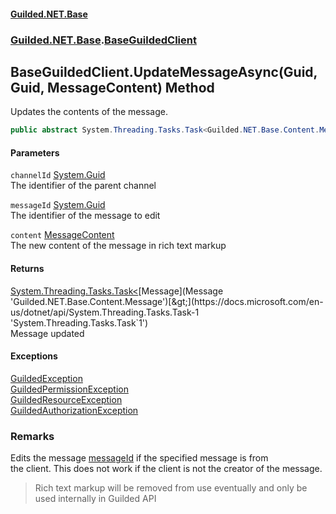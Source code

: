 
#### [Guilded.NET.Base](Guilded_NET_Base 'Guilded_NET_Base')
### [Guilded.NET.Base](Guilded_NET_Base#Guilded_NET_Base 'Guilded.NET.Base').[BaseGuildedClient](BaseGuildedClient 'Guilded.NET.Base.BaseGuildedClient')
## BaseGuildedClient.UpdateMessageAsync(Guid, Guid, MessageContent) Method
Updates the contents of the message.  
```csharp
public abstract System.Threading.Tasks.Task<Guilded.NET.Base.Content.Message> UpdateMessageAsync(System.Guid channelId, System.Guid messageId, Guilded.NET.Base.Chat.MessageContent content);
```

#### Parameters
<a name='Guilded_NET_Base_BaseGuildedClient_UpdateMessageAsync(System_Guid_System_Guid_Guilded_NET_Base_Chat_MessageContent)_channelId'></a>
`channelId` [System.Guid](https://docs.microsoft.com/en-us/dotnet/api/System.Guid 'System.Guid')  
The identifier of the parent channel
  
<a name='Guilded_NET_Base_BaseGuildedClient_UpdateMessageAsync(System_Guid_System_Guid_Guilded_NET_Base_Chat_MessageContent)_messageId'></a>
`messageId` [System.Guid](https://docs.microsoft.com/en-us/dotnet/api/System.Guid 'System.Guid')  
The identifier of the message to edit
  
<a name='Guilded_NET_Base_BaseGuildedClient_UpdateMessageAsync(System_Guid_System_Guid_Guilded_NET_Base_Chat_MessageContent)_content'></a>
`content` [MessageContent](MessageContent 'Guilded.NET.Base.Chat.MessageContent')  
The new content of the message in rich text markup
  

#### Returns
[System.Threading.Tasks.Task&lt;](https://docs.microsoft.com/en-us/dotnet/api/System.Threading.Tasks.Task-1 'System.Threading.Tasks.Task`1')[Message](Message 'Guilded.NET.Base.Content.Message')[&gt;](https://docs.microsoft.com/en-us/dotnet/api/System.Threading.Tasks.Task-1 'System.Threading.Tasks.Task`1')  
Message updated

#### Exceptions
[GuildedException](GuildedException 'Guilded.NET.Base.GuildedException')  
[GuildedPermissionException](GuildedPermissionException 'Guilded.NET.Base.GuildedPermissionException')  
[GuildedResourceException](GuildedResourceException 'Guilded.NET.Base.GuildedResourceException')  
[GuildedAuthorizationException](GuildedAuthorizationException 'Guilded.NET.Base.GuildedAuthorizationException')  
### Remarks
Edits the message [messageId](BaseGuildedClient_UpdateMessageAsync(Guid_Guid_MessageContent)#Guilded_NET_Base_BaseGuildedClient_UpdateMessageAsync(System_Guid_System_Guid_Guilded_NET_Base_Chat_MessageContent)_messageId 'Guilded.NET.Base.BaseGuildedClient.UpdateMessageAsync(System.Guid, System.Guid, Guilded.NET.Base.Chat.MessageContent).messageId') if the specified message is from  
the client. This does not work if the client is not the creator of the message.

<blockquote class="warning">  
    Rich text markup will be removed from use eventually and only be used internally  
    in Guilded API  
</blockquote>
